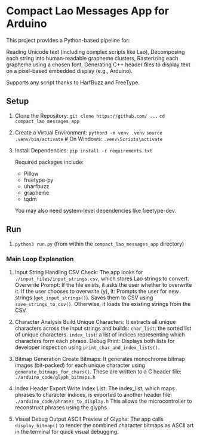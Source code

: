 # Compact Lao Messages App for Arduino

This project provides a Python-based pipeline for:

Reading Unicode text (including complex scripts like Lao),
Decomposing each string into human-readable grapheme clusters,
Rasterizing each grapheme using a chosen font,
Generating C++ header files to display text on a pixel-based embedded display (e.g., Arduino).

Supports any script thanks to HarfBuzz and FreeType.

## Setup

1. Clone the Repository:
`git clone https://github.com/ ...`
`cd compact_lao_messages_app`
2. Create a Virtual Environment:
`python3 -m venv .venv`
`source .venv/bin/activate`   # On Windows: `.venv\Scripts\activate`
3. Install Dependencies:
`pip install -r requirements.txt`

    Required packages include:
    * Pillow
    * freetype-py
    * uharfbuzz
    * grapheme
    * tqdm

    You may also need system-level dependencies like freetype-dev.

## Run

1. `python3 run.py` (from within the `compact_lao_messages_app` directory)

### Main Loop Explanation

1.  Input String Handling
    CSV Check:
    The app looks for `./input_files/input_strings.csv`, which stores Lao strings to convert.
    Overwrite Prompt:
    If the file exists, it asks the user whether to overwrite it.
    If the user chooses to overwrite (y), it:
    Prompts the user for new strings (`get_input_strings()`).
    Saves them to CSV using `save_strings_to_csv()`.
    Otherwise, it loads the existing strings from the CSV.

2.  Character Analysis
    Build Unique Characters:
    It extracts all unique characters across the input strings and builds:
    `char_list`: the sorted list of unique characters.
    `index_list`: a list of indices representing which characters form each phrase.
    Debug Print:
    Displays both lists for developer inspection using `print_char_and_index_lists()`.

3.  Bitmap Generation
    Create Bitmaps:
    It generates monochrome bitmap images (bit-packed) for each unique character using `generate_bitmaps_for_chars()`.
    These are written to a C header file: `./arduino_code/glyph_bitmaps.h`

4.  Index Header Export
    Write Index List:
    The index_list, which maps phrases to character indices, is exported to another header file:
    `./arduino_code/phrases_to_display.h`
    This allows the microcontroller to reconstruct phrases using the glyphs.

5.  Visual Debug Output
    ASCII Preview of Glyphs:
    The app calls `display_bitmap()` to render the combined character bitmaps as ASCII art in the terminal for quick visual debugging.


